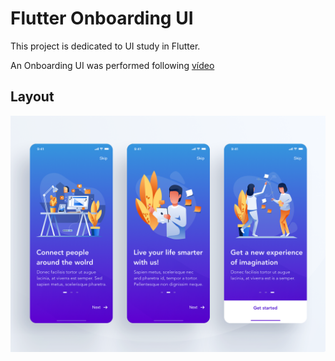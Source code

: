 # Flutter Onboarding UI 
This project is dedicated to UI study in Flutter.

An Onboarding UI was performed following [vídeo](https://www.youtube.com/watch?v=8eRQyE2PN7w&t=16s) 

## Layout

![app](https://raw.githubusercontent.com/gislainy/Flutter-UI/master/onboarding_ui/screenshots/layout.png)

